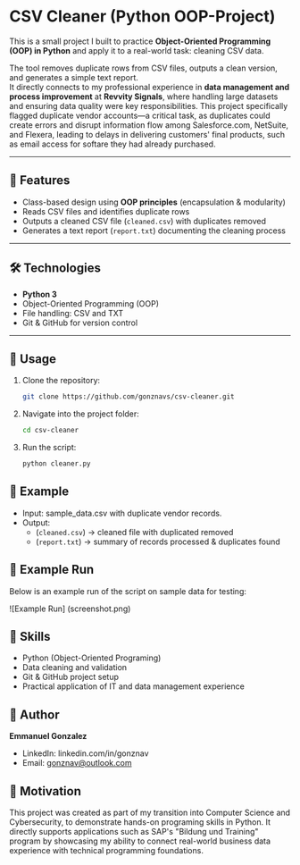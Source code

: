 # CSV Cleaner (Python OOP-Project)

This is a small project I built to practice **Object-Oriented Programming (OOP) in Python** and apply it to a real-world task: cleaning CSV data.  

The tool removes duplicate rows from CSV files, outputs a clean version, and generates a simple text report.  
It directly connects to my professional experience in **data management and process improvement** at **Revvity Signals**, where handling large datasets and ensuring data quality were key responsibilities. This project specifically flagged duplicate vendor accounts—a critical task, as duplicates could create errors and disrupt information flow among Salesforce.com, NetSuite, and Flexera, leading to delays in delivering customers' final products, such as email access for softare they had already purchased. 

---

## 🚀 Features
- Class-based design using **OOP principles** (encapsulation & modularity)
- Reads CSV files and identifies duplicate rows
- Outputs a cleaned CSV file (`cleaned.csv`) with duplicates removed
- Generates a text report (`report.txt`) documenting the cleaning process

---

## 🛠️ Technologies
- **Python 3**
- Object-Oriented Programming (OOP)
- File handling: CSV and TXT
- Git & GitHub for version control

---

## 📖 Usage
1. Clone the repository:
   ```bash
   git clone https://github.com/gonznavs/csv-cleaner.git

2. Navigate into the project folder:
   ```bash
   cd csv-cleaner
   
3. Run the script:
   ```bash
   python cleaner.py

## 📂 Example
- Input: sample_data.csv with duplicate vendor records.
- Output:
     - (`cleaned.csv`) → cleaned file with duplicated removed
     - (`report.txt`)  → summary of records processed & duplicates found

## 📂 Example Run
Below is an example run of the script on sample data for testing:

![Example Run] (screenshot.png)


## 🎯 Skills
- Python (Object-Oriented Programing)
- Data cleaning and validation
- Git & GitHub project setup
- Practical application of IT and data management experience

## 👤 Author
**Emmanuel Gonzalez**
  - LinkedIn: linkedin.com/in/gonznav
  -   Email: gonznav@outlook.com

## 🔭 Motivation
This project was created as part of my transition into Computer Science and Cybersecurity, to demonstrate hands-on programing skills in Python. It directly supports applications such as SAP's "Bildung und Training" program by showcasing my ability to connect real-world business data experience with technical programming foundations.
